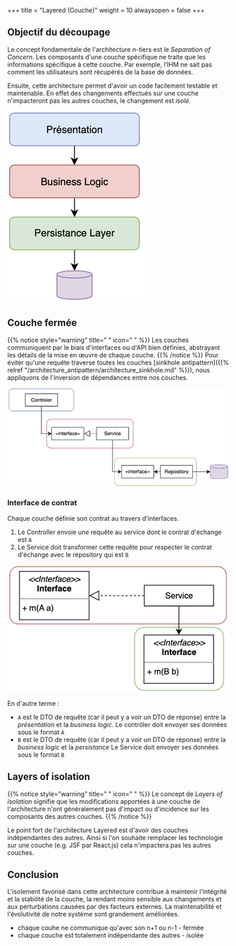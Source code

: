 +++
title = "Layered (Couche)"
weight = 10
alwaysopen = false
+++

## Objectif du découpage
Le concept fondamentale de l'architecture n-tiers est le *Separation of Concern*. Les composants d'une couche spécifique ne traite que les informations spécifique à cette couche. Par exemple, l’IHM ne sait pas comment les utilisateurs sont récupérés de la base de données. 

Ensuite, cette architecture permet d'avoir un code facilement testable et maintenable. En effet des changements effectués sur une couche n'impacteront pas les autres couches, le changement est *isolé*.

![Alt text](images/n-tiers.png)

## Couche fermée
{{% notice style="warning" title=" " icon=" " %}}
Les couches communiquent par le biais d'interfaces ou d'API bien définies, abstrayant les détails de la mise en œuvre de chaque couche.
{{% /notice %}}
Pour éviter qu'une requête traverse toutes les couches [sinkhole antipattern]({{% relref "/architecture_antipattern/architecture_sinkhole.md" %}}), nous appliquons de l'inversion de dépendances entre nos couches.

![Alt text](images/n-tiers-detailled.png)

### Interface de contrat
Chaque couche définie son contrat au travers d'interfaces. 
1. Le Controller envoie une requête au service dont le contrat d'échange est `A`
2. Le Service doit transformer cette requête pour respecter le contrat d'échange avec le repository qui est `B`

![Alt text](images/ntiers-dto.png)

En d'autre terme :
- `A` est le DTO de requête (car il peut y a voir un DTO de réponse) entre la *présentation* et la *business logic*. Le contrôler doit envoyer ses données sous le format `A`
- `B` est le DTO de requête (car il peut y a voir un DTO de réponse) entre la *business logic* et la *persistance* Le Service doit envoyer ses données sous le format `B`

## Layers of isolation

{{% notice style="warning" title=" " icon=" " %}}
Le concept de *Layers of isolation* signifie que les modifications apportées à une couche de l'architecture n'ont généralement pas d'impact ou d'incidence sur les composants des autres couches.
{{% /notice %}}

Le point fort de l'architecture Layered est d'avoir des couches indépendantes des autres. Ainsi si l'on souhaite remplacer les technologie sur une couche (e.g. JSF par React.js) cela n'impactera pas les autres couches. 

## Conclusion

L'isolement favorisé dans cette architecture contribue à maintenir l'intégrité et la stabilité de la couche, la rendant moins sensible aux changements et aux perturbations causées par des facteurs externes. La maintenabilité et l'évolutivité de notre système sont grandement améliorées.
- chaque couhe ne communique qu'avec son n+1 ou n-1 - fermée
- chaque couche est totalement indépendante des autres - isolée